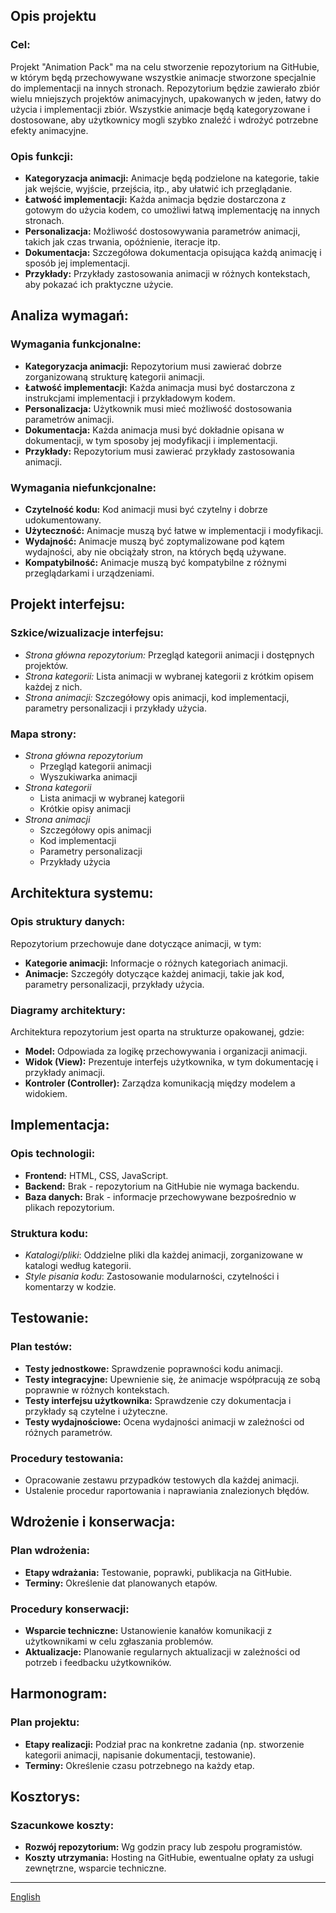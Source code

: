 ## Opis projektu

### Cel:

Projekt "Animation Pack" ma na celu stworzenie repozytorium na GitHubie, w którym będą przechowywane wszystkie animacje stworzone specjalnie do implementacji na innych stronach. Repozytorium będzie zawierało zbiór wielu mniejszych projektów animacyjnych, upakowanych w jeden, łatwy do użycia i implementacji zbiór. Wszystkie animacje będą kategoryzowane i dostosowane, aby użytkownicy mogli szybko znaleźć i wdrożyć potrzebne efekty animacyjne.

### Opis funkcji:

- **Kategoryzacja animacji:** Animacje będą podzielone na kategorie, takie jak wejście, wyjście, przejścia, itp., aby ułatwić ich przeglądanie.
- **Łatwość implementacji:** Każda animacja będzie dostarczona z gotowym do użycia kodem, co umożliwi łatwą implementację na innych stronach.
- **Personalizacja:** Możliwość dostosowywania parametrów animacji, takich jak czas trwania, opóźnienie, iteracje itp.
- **Dokumentacja:** Szczegółowa dokumentacja opisująca każdą animację i sposób jej implementacji.
- **Przykłady:** Przykłady zastosowania animacji w różnych kontekstach, aby pokazać ich praktyczne użycie.

## Analiza wymagań:

### Wymagania funkcjonalne:

- **Kategoryzacja animacji:** Repozytorium musi zawierać dobrze zorganizowaną strukturę kategorii animacji.
- **Łatwość implementacji:** Każda animacja musi być dostarczona z instrukcjami implementacji i przykładowym kodem.
- **Personalizacja:** Użytkownik musi mieć możliwość dostosowania parametrów animacji.
- **Dokumentacja:** Każda animacja musi być dokładnie opisana w dokumentacji, w tym sposoby jej modyfikacji i implementacji.
- **Przykłady:** Repozytorium musi zawierać przykłady zastosowania animacji.

### Wymagania niefunkcjonalne:

- **Czytelność kodu:** Kod animacji musi być czytelny i dobrze udokumentowany.
- **Użyteczność:** Animacje muszą być łatwe w implementacji i modyfikacji.
- **Wydajność:** Animacje muszą być zoptymalizowane pod kątem wydajności, aby nie obciążały stron, na których będą używane.
- **Kompatybilność:** Animacje muszą być kompatybilne z różnymi przeglądarkami i urządzeniami.

## Projekt interfejsu:

### Szkice/wizualizacje interfejsu:

- _Strona główna repozytorium:_ Przegląd kategorii animacji i dostępnych projektów.
- _Strona kategorii:_ Lista animacji w wybranej kategorii z krótkim opisem każdej z nich.
- _Strona animacji:_ Szczegółowy opis animacji, kod implementacji, parametry personalizacji i przykłady użycia.

### Mapa strony:

- _Strona główna repozytorium_
  - Przegląd kategorii animacji
  - Wyszukiwarka animacji
- _Strona kategorii_
  - Lista animacji w wybranej kategorii
  - Krótkie opisy animacji
- _Strona animacji_
  - Szczegółowy opis animacji
  - Kod implementacji
  - Parametry personalizacji
  - Przykłady użycia

## Architektura systemu:

### Opis struktury danych:

Repozytorium przechowuje dane dotyczące animacji, w tym:

- **Kategorie animacji:** Informacje o różnych kategoriach animacji.
- **Animacje:** Szczegóły dotyczące każdej animacji, takie jak kod, parametry personalizacji, przykłady użycia.

### Diagramy architektury:

Architektura repozytorium jest oparta na strukturze opakowanej, gdzie:

- **Model:** Odpowiada za logikę przechowywania i organizacji animacji.
- **Widok (View):** Prezentuje interfejs użytkownika, w tym dokumentację i przykłady animacji.
- **Kontroler (Controller):** Zarządza komunikacją między modelem a widokiem.

## Implementacja:

### Opis technologii:

- **Frontend:** HTML, CSS, JavaScript.
- **Backend:** Brak - repozytorium na GitHubie nie wymaga backendu.
- **Baza danych:** Brak - informacje przechowywane bezpośrednio w plikach repozytorium.

### Struktura kodu:

- _Katalogi/pliki_: Oddzielne pliki dla każdej animacji, zorganizowane w katalogi według kategorii.
- _Style pisania kodu_: Zastosowanie modularności, czytelności i komentarzy w kodzie.

## Testowanie:

### Plan testów:

- **Testy jednostkowe:** Sprawdzenie poprawności kodu animacji.
- **Testy integracyjne:** Upewnienie się, że animacje współpracują ze sobą poprawnie w różnych kontekstach.
- **Testy interfejsu użytkownika:** Sprawdzenie czy dokumentacja i przykłady są czytelne i użyteczne.
- **Testy wydajnościowe:** Ocena wydajności animacji w zależności od różnych parametrów.

### Procedury testowania:

- Opracowanie zestawu przypadków testowych dla każdej animacji.
- Ustalenie procedur raportowania i naprawiania znalezionych błędów.

## Wdrożenie i konserwacja:

### Plan wdrożenia:

- **Etapy wdrażania:** Testowanie, poprawki, publikacja na GitHubie.
- **Terminy:** Określenie dat planowanych etapów.

### Procedury konserwacji:

- **Wsparcie techniczne:** Ustanowienie kanałów komunikacji z użytkownikami w celu zgłaszania problemów.
- **Aktualizacje:** Planowanie regularnych aktualizacji w zależności od potrzeb i feedbacku użytkowników.

## Harmonogram:

### Plan projektu:

- **Etapy realizacji:** Podział prac na konkretne zadania (np. stworzenie kategorii animacji, napisanie dokumentacji, testowanie).
- **Terminy:** Określenie czasu potrzebnego na każdy etap.

## Kosztorys:

### Szacunkowe koszty:

- **Rozwój repozytorium:** Wg godzin pracy lub zespołu programistów.
- **Koszty utrzymania:** Hosting na GitHubie, ewentualne opłaty za usługi zewnętrzne, wsparcie techniczne.

---

[English](/README.md)
